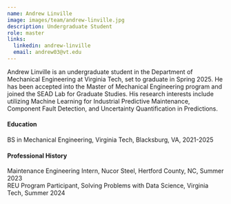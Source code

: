 ```yaml
---
name: Andrew Linville
image: images/team/andrew-linville.jpg
description: Undergraduate Student
role: master
links:
  linkedin: andrew-linville
  email: andrew03@vt.edu
---
```


Andrew Linville is an undergraduate student in the Department of Mechanical Engineering at Virginia Tech, set to graduate in Spring 2025. He has been accepted into the Master of Mechanical Engineering program and joined the SEAD Lab for Graduate Studies. His research interests include utilizing Machine Learning for Industrial Predictive Maintenance, Component Fault Detection, and Uncertainty Quantification in Predictions.
 
#### Education
BS in Mechanical Engineering, Virginia Tech, Blacksburg, VA, 2021-2025

#### Professional History
Maintenance Engineering Intern, Nucor Steel, Hertford County, NC, Summer 2023 <br>
REU Program Participant, Solving Problems with Data Science, Virginia Tech, Summer 2024

